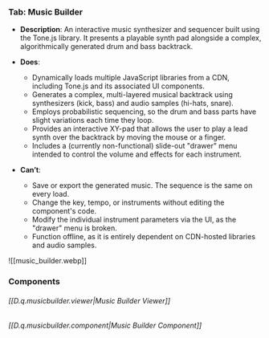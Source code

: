 
### Tab: Music Builder

- **Description**: An interactive music synthesizer and sequencer built using the Tone.js library. It presents a playable synth pad alongside a complex, algorithmically generated drum and bass backtrack.

- **Does**:
   
    - Dynamically loads multiple JavaScript libraries from a CDN, including Tone.js and its associated UI components.
    - Generates a complex, multi-layered musical backtrack using synthesizers (kick, bass) and audio samples (hi-hats, snare).
    - Employs probabilistic sequencing, so the drum and bass parts have slight variations each time they loop.
    - Provides an interactive XY-pad that allows the user to play a lead synth over the backtrack by moving the mouse or a finger.
    - Includes a (currently non-functional) slide-out "drawer" menu intended to control the volume and effects for each instrument.

- **Can’t**:
   
    - Save or export the generated music. The sequence is the same on every load.
    - Change the key, tempo, or instruments without editing the component's code.
    - Modify the individual instrument parameters via the UI, as the "drawer" menu is broken.
    - Function offline, as it is entirely dependent on CDN-hosted libraries and audio samples.


![[music_builder.webp]]



### Components

###### [[D.q.musicbuilder.viewer|Music Builder Viewer]]

###### [[D.q.musicbuilder.component|Music Builder Component]]


